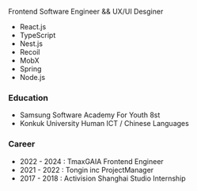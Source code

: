 Frontend Software Engineer && UX/UI Desginer
- React.js 
- TypeScript
- Nest.js
- Recoil
- MobX
- Spring 
- Node.js 
         

### Education
- Samsung Software Academy For Youth 8st
- Konkuk University Human ICT / Chinese Languages 

### Career
- 2022 - 2024 : TmaxGAIA Frontend Engineer
- 2021 - 2022 : Tongin inc ProjectManager
- 2017 - 2018 : Activision Shanghai Studio Internship
<br>


 
